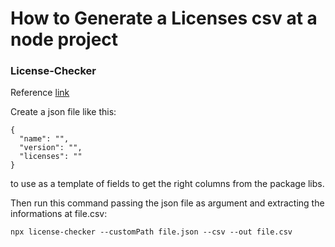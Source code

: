 # How to Generate a Licenses csv at a node project

### License-Checker

Reference [link](https://medium.com/@fokusman/the-easiest-way-to-check-all-your-npm-dependency-licenses-753075ef1d9d)

Create a json file like this:
```
{
  "name": "",
  "version": "",
  "licenses": ""
}
```
to use as a template of fields to get the right columns from the package libs.


Then run this command passing the json file as argument and extracting the informations at file.csv:
```
npx license-checker --customPath file.json --csv --out file.csv
```
